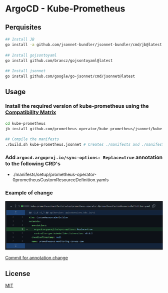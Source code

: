 # ArgoCD - Kube-Prometheus

## Perquisites 

```bash
## Install JB
go install -a github.com/jsonnet-bundler/jsonnet-bundler/cmd/jb@latest

## Install gojsontoyaml
go install github.com/brancz/gojsontoyaml@latest

## Install jsonnet
go install github.com/google/go-jsonnet/cmd/jsonnet@latest

```

## Usage

### Install the required version of kube-prometheus using the [Compatibility Matrix](https://github.com/prometheus-operator/kube-prometheus/tree/release-0.10#kubernetes-compatibility-matrix)
```bash
cd kube-prometheus
jb install github.com/prometheus-operator/kube-prometheus/jsonnet/kube-prometheus@main # Creates `vendor/` & `jsonnetfile.lock.json`, and fills in `jsonnetfile.json`

## Compile the manifests
./build.sh kube-prometheus.jsonnet # Creates ./manifests and ./manifests/setup folders and populates with manifests files
```
### Add `argocd.argoproj.io/sync-options: Replace=true` annotation to the following CRD's

- ./manifests/setup/prometheus-operator-0prometheusCustomResourceDefinition.yamls

### Example of change
<img src="./images/annotation.PNG" />

[Commit for annotation change](https://github.com/whume/argocd/commit/d46272f57398eca3ca50aa252cd8def5af88702c?diff=unified)

## License
[MIT](https://choosealicense.com/licenses/mit/)